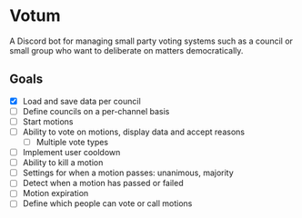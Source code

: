 # Votum

A Discord bot for managing small party voting systems such as a council or small group who want to deliberate on matters democratically.

## Goals

- [x] Load and save data per council
- [ ] Define councils on a per-channel basis
- [ ] Start motions
- [ ] Ability to vote on motions, display data and accept reasons
  - [ ] Multiple vote types
- [ ] Implement user cooldown
- [ ] Ability to kill a motion
- [ ] Settings for when a motion passes: unanimous, majority
- [ ] Detect when a motion has passed or failed
- [ ] Motion expiration
- [ ] Define which people can vote or call motions
